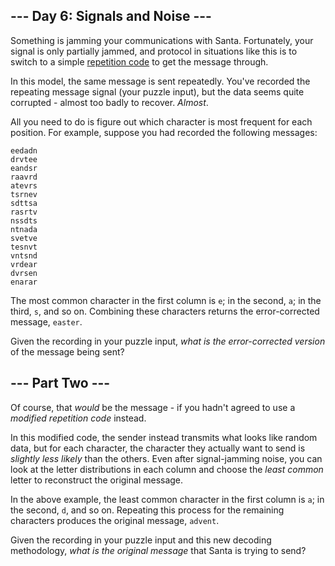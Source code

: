 --- Day 6: Signals and Noise ---
--------------------------------

Something is jamming your communications with Santa. Fortunately, your signal is only partially jammed, and protocol in situations like this is to switch to a simple [repetition code](https://en.wikipedia.org/wiki/Repetition_code) to get the message through.


In this model, the same message is sent repeatedly. You've recorded the repeating message signal (your puzzle input), but the data seems quite corrupted - almost too badly to recover. *Almost*.


All you need to do is figure out which character is most frequent for each position. For example, suppose you had recorded the following messages:



```
eedadn
drvtee
eandsr
raavrd
atevrs
tsrnev
sdttsa
rasrtv
nssdts
ntnada
svetve
tesnvt
vntsnd
vrdear
dvrsen
enarar

```

The most common character in the first column is `e`; in the second, `a`; in the third, `s`, and so on. Combining these characters returns the error-corrected message, `easter`.


Given the recording in your puzzle input, *what is the error-corrected version* of the message being sent?


--- Part Two ---
----------------

Of course, that *would* be the message - if you hadn't agreed to use a *modified repetition code* instead.


In this modified code, the sender instead transmits what looks like random data, but for each character, the character they actually want to send is *slightly less likely* than the others. Even after signal-jamming noise, you can look at the letter distributions in each column and choose the *least common* letter to reconstruct the original message.


In the above example, the least common character in the first column is `a`; in the second, `d`, and so on. Repeating this process for the remaining characters produces the original message, `advent`.


Given the recording in your puzzle input and this new decoding methodology, *what is the original message* that Santa is trying to send?


